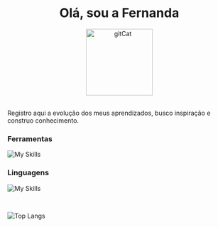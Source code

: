 <h1 align="center">Olá, sou a Fernanda</h1>

<div align="center">
  <img src="https://user-images.githubusercontent.com/5713670/87202985-820dcb80-c2b6-11ea-9f56-7ec461c497c3.gif" alt="gitCat" width="150" />
</div>

<br>

Registro aqui a evolução dos meus aprendizados, busco inspiração e construo conhecimento.

<h3 align="left">Ferramentas</h3>

![My Skills](https://skillicons.dev/icons?i=git,github,vscode,idea)

<h3 align="left">Linguagens</h3>

![My Skills](https://skillicons.dev/icons?i=html,css,c,javascript,java)

<br>

![Top Langs](https://github-readme-stats.vercel.app/api/top-langs/?username=fernacke&theme=tokyonight)
